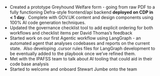 - Created a prototype Greyhound Welfare form - going from raw PDF to a fully functioning Defra-style frontend/api backend **deployed on CDP in < 1 day**.  Complete with GOV.UK content and design components using 100% AI code generation techniques.
- Updated the governance checklist tool to add explicit ordering for both workflows and checklist items per David Thomas’s feedback
- Started work on our first Agentic workflow using LangGraph - an automated agent that analyses codebases and reports on the current state.  Also developing .cursor rules files for LangGraph development to be eventually added to the playbook once we’ve refined them.
- Met with the IPAFSS team to talk about AI tooling that could aid in their code base analysis
- Started to welcome and onboard Stewart Jumbe onto the team